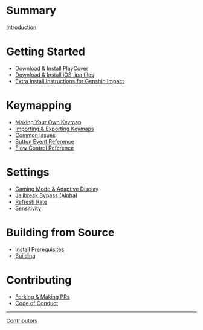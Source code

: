 # Summary

[Introduction](./Introduction.md)

# Getting Started
- [Download & Install PlayCover](./getting_started/download_playcover.md)
- [Download & Install iOS .ipa files](./getting_started/download_ipa.md)
- [Extra Install Instructions for Genshin Impact](./getting_started/genshin_install.md)

# Keymapping
- [Making Your Own Keymap]()
- [Importing & Exporting Keymaps]()
- [Common Issues]()
- [Button Event Reference]()
- [Flow Control Reference]()

# Settings
- [Gaming Mode & Adaptive Display]()
- [Jailbreak Bypass (Alpha)]()
- [Refresh Rate]()
- [Sensitivity]()

# Building from Source
- [Install Prerequisites](./building_from_source/install_prerequisites.md)
- [Building]()

# Contributing
- [Forking & Making PRs]()
- [Code of Conduct](./contributing/code_of_conduct.md)

---

[Contributors](./contributors.md)
